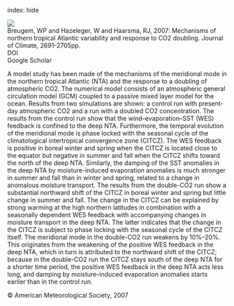 index: hide

<div class="Citation">
    <div class="Citation-thumb CitationThumb-linked"  data-href="https://doi.org/10.1175/jcli4137.1">
      <img src="https://static.claimspace.cloud/climate-study-static/refs/thumbs/14/Breugem_et_al_2007-thumb.png" />
    </div>

  <div class="Citation-body">
    <div class="Citation-text">Breugem, WP and Hazeleger, W and Haarsma, RJ, 2007: Mechanisms of northern tropical Atlantic variability and response to CO2 doubling. <span class="Article-journal">Journal of Climate, </span><span class="Article-volume"></span>2691-2705pp.</div>
    <div class="Citation-links">
      <div class="CitationLink" data-href="https://doi.org/10.1175/jcli4137.1">
        <div class="CitationLink-icon CitationLink-Doi"></div>
        <div class="CitationLink-text">DOI</div>
      </div>
      <div class="CitationLink" data-href="https://scholar.google.com/scholar?q=10.1175/jcli4137.1">
        <div class="CitationLink-icon CitationLink-Scholar"></div>
        <div class="CitationLink-text">Google Scholar</div>
      </div>
    </div>
  </div>
</div>

A model study has been made of the mechanisms of the meridional mode in the northern tropical Atlantic (NTA) and the response to a doubling of atmospheric CO2. The numerical model consists of an atmospheric general circulation model (GCM) coupled to a passive mixed layer model for the ocean. Results from two simulations are shown: a control run with present-day atmospheric CO2 and a run with a doubled CO2 concentration. The results from the control run show that the wind–evaporation–SST (WES) feedback is confined to the deep NTA. Furthermore, the temporal evolution of the meridional mode is phase locked with the seasonal cycle of the climatological intertropical convergence zone (CITCZ). The WES feedback is positive in boreal winter and spring when the CITCZ is located close to the equator but negative in summer and fall when the CITCZ shifts toward the north of the deep NTA. Similarly, the damping of the SST anomalies in the deep NTA by moisture-induced evaporation anomalies is much stronger in summer and fall than in winter and spring, related to a change in anomalous moisture transport. The results from the double-CO2 run show a substantial northward shift of the CITCZ in boreal winter and spring but little change in summer and fall. The change in the CITCZ can be explained by strong warming at the high northern latitudes in combination with a seasonally dependent WES feedback with accompanying changes in moisture transport in the deep NTA. The latter indicates that the change in the CITCZ is subject to phase locking with the seasonal cycle of the CITCZ itself. The meridional mode in the double-CO2 run weakens by 10%–20%. This originates from the weakening of the positive WES feedback in the deep NTA, which in turn is attributed to the northward shift of the CITCZ; because in the double-CO2 run the CITCZ stays south of the deep NTA for a shorter time period, the positive WES feedback in the deep NTA acts less long, and damping by moisture-induced evaporation anomalies starts earlier than in the control run.

<div class="Citation-copy">
&copy; American Meteorological Society, 2007
</div>